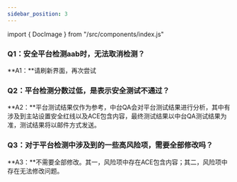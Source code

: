 ```yaml
---
sidebar_position: 3
---
```


 import { DocImage } from "/src/components/index.js"

### Q1：安全平台检测aab时，无法取消检测？

**A1：**请刷新界面，再次尝试

### Q2：平台检测分数过低，是表示安全测试不通过？

**A2：**平台测试结果仅作为参考，中台QA会对平台测试结果进行分析，其中有涉及到主站设置安全红线以及ACE包含内容，最终测试结果以中台QA测试结果为准，测试结果将以邮件方式发送。

### Q3：对于平台检测中涉及到的一些高风险项，需要全部修改吗？

**A3：**不需要全部修改。其一，风险项中存在ACE包含内容；其二，风险项中存在无法修改问题。